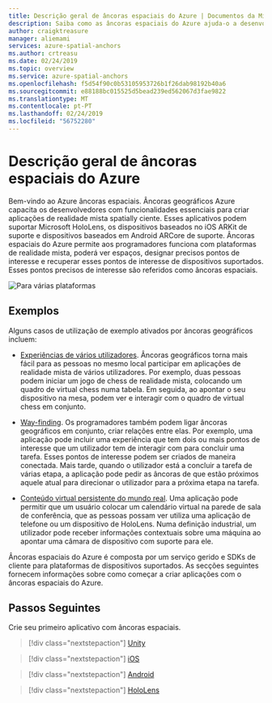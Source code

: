 ```yaml
---
title: Descrição geral de âncoras espaciais do Azure | Documentos da Microsoft
description: Saiba como as âncoras espaciais do Azure ajuda-o a desenvolver experiências de realidade mista de várias plataformas.
author: craigktreasure
manager: aliemami
services: azure-spatial-anchors
ms.author: crtreasu
ms.date: 02/24/2019
ms.topic: overview
ms.service: azure-spatial-anchors
ms.openlocfilehash: f5d54f90c0b53105953726b1f26dab98192b40a6
ms.sourcegitcommit: e88188bc015525d5bead239ed562067d3fae9822
ms.translationtype: MT
ms.contentlocale: pt-PT
ms.lasthandoff: 02/24/2019
ms.locfileid: "56752280"
---
```

# <a name="azure-spatial-anchors-overview"></a>Descrição geral de âncoras espaciais do Azure

Bem-vindo ao Azure âncoras espaciais. Âncoras geográficos Azure capacita os desenvolvedores com funcionalidades essenciais para criar aplicações de realidade mista spatially ciente. Esses aplicativos podem suportar Microsoft HoloLens, os dispositivos baseados no iOS ARKit de suporte e dispositivos baseados em Android ARCore de suporte. Âncoras espaciais do Azure permite aos programadores funciona com plataformas de realidade mista, poderá ver espaços, designar precisos pontos de interesse e recuperar esses pontos de interesse de dispositivos suportados.
Esses pontos precisos de interesse são referidos como âncoras espaciais.

![Para várias plataformas](./media/cross-platform.png)

## <a name="examples"></a>Exemplos

Alguns casos de utilização de exemplo ativados por âncoras geográficos incluem:

- [Experiências de vários utilizadores](tutorials/tutorial-share-anchors-across-devices.md). Âncoras geográficos torna mais fácil para as pessoas no mesmo local participar em aplicações de realidade mista de vários utilizadores. Por exemplo, duas pessoas podem iniciar um jogo de chess de realidade mista, colocando um quadro de virtual chess numa tabela. Em seguida, ao apontar o seu dispositivo na mesa, podem ver e interagir com o quadro de virtual chess em conjunto.

- [Way-finding](concepts/anchor-relationships-way-finding.md). Os programadores também podem ligar âncoras geográficos em conjunto, criar relações entre elas. Por exemplo, uma aplicação pode incluir uma experiência que tem dois ou mais pontos de interesse que um utilizador tem de interagir com para concluir uma tarefa. Esses pontos de interesse podem ser criados de maneira conectada. Mais tarde, quando o utilizador está a concluir a tarefa de várias etapa, a aplicação pode pedir as âncoras de que estão próximos aquele atual para direcionar o utilizador para a próxima etapa na tarefa.

- [Conteúdo virtual persistente do mundo real](concepts/create-locate-anchors-unity.md#creating-a-cloud-spatial-anchor). Uma aplicação pode permitir que um usuário colocar um calendário virtual na parede de sala de conferência, que as pessoas possam ver utiliza uma aplicação de telefone ou um dispositivo de HoloLens. Numa definição industrial, um utilizador pode receber informações contextuais sobre uma máquina ao apontar uma câmara de dispositivo com suporte para ele.

Âncoras espaciais do Azure é composta por um serviço gerido e SDKs de cliente para plataformas de dispositivos suportados. As secções seguintes fornecem informações sobre como começar a criar aplicações com o âncoras espaciais do Azure.

## <a name="next-steps"></a>Passos Seguintes

Crie seu primeiro aplicativo com âncoras espaciais.

> [!div class="nextstepaction"]
> [Unity](unity-overview.yml)

> [!div class="nextstepaction"]
> [iOS](quickstarts/get-started-ios.md)

> [!div class="nextstepaction"]
> [Android](quickstarts/get-started-android.md)

> [!div class="nextstepaction"]
> [HoloLens](quickstarts/get-started-hololens.md)
